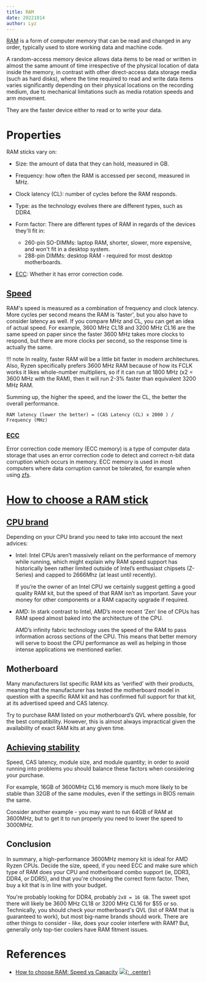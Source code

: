 ```yaml
---
title: RAM
date: 20221014
author: Lyz
---
```


[RAM](https://en.wikipedia.org/wiki/Random-access_memory) is a form of computer
memory that can be read and changed in any order, typically used to store
working data and machine code.

A random-access memory device allows data items to be read or written in almost
the same amount of time irrespective of the physical location of data inside the
memory, in contrast with other direct-access data storage media (such as hard
disks), where the time required to read and write data items varies
significantly depending on their physical locations on the recording medium, due
to mechanical limitations such as media rotation speeds and arm movement.

They are the faster device either to read or to write your data.

# Properties

RAM sticks vary on:

- Size: the amount of data that they can hold, measured in GB.

- Frequency: how often the RAM is accessed per second, measured in MHz.

- Clock latency (CL): number of cycles before the RAM responds.

- Type: as the technology evolves there are different types, such as DDR4.

- Form factor: There are different types of RAM in regards of the devices
  they'll fit in:

  - 260-pin SO-DIMMs: laptop RAM, shorter, slower, more expensive, and won't fit
    in a desktop system.
  - 288-pin DIMMs: desktop RAM - required for most desktop motherboards.

- [ECC](#ecc): Whether it has error correction code.

## [Speed](https://www.reddit.com/r/buildapc/comments/xuqwku/what_does_the_mhz_on_a_ram_stick_mean_and_what/)

RAM's speed is measured as a combination of frequency and clock latency. More
cycles per second means the RAM is 'faster', but you also have to consider
latency as well. If you compare MHz and CL, you can get an idea of actual speed.
For example, 3600 MHz CL18 and 3200 MHz CL16 are the same speed on paper since
the faster 3600 MHz takes more clocks to respond, but there are more clocks per
second, so the response time is actually the same.

!!! note In reality, faster RAM will be a little bit faster in modern
architectures. Also, Ryzen specifically prefers 3600 MHz RAM because of how its
FCLK works it likes whole-number multipliers, so if it can run at 1800 MHz (x2 =
3600 MHz with the RAM), then it will run 2-3% faster than equivalent 3200 MHz
RAM.

Summing up, the higher the speed, and the lower the CL, the better the overall
performance.

```
RAM latency (lower the better) = (CAS Latency (CL) x 2000 ) / Frequency (MHz)
```

### [ECC](https://en.wikipedia.org/wiki/ECC_memory)

Error correction code memory (ECC memory) is a type of computer data storage
that uses an error correction code to detect and correct n-bit data corruption
which occurs in memory. ECC memory is used in most computers where data
corruption cannot be tolerated, for example when using [zfs](zfs.md).

# [How to choose a RAM stick](https://www.reddit.com/r/buildapc/comments/xuqwku/what_does_the_mhz_on_a_ram_stick_mean_and_what/)

## [CPU brand](https://www.cclonline.com/article/1884/Guide/Desktop-Memory/How-to-Choose-RAM-Speed-MHz-CL-vs-Capacity-GB-/?__cf_chl_f_tk=g_qEntxC5HyO6sQoJNGJGclCY0Iw3jCcjRpeVSpZbGM-1665758062-0-gaNycGzNBj0)

Depending on your CPU brand you need to take into account the next advices:

- Intel: Intel CPUs aren’t massively reliant on the performance of memory while
  running, which might explain why RAM speed support has historically been
  rather limited outside of Intel’s enthusiast chipsets (Z-Series) and capped to
  2666Mhz (at least until recently).

  If you’re the owner of an Intel CPU we certainly suggest getting a good
  quality RAM kit, but the speed of that RAM isn’t as important. Save your money
  for other components or a RAM capacity upgrade if required.

- AMD: In stark contrast to Intel, AMD’s more recent ‘Zen’ line of CPUs has RAM
  speed almost baked into the architecture of the CPU.

  AMD’s infinity fabric technology uses the speed of the RAM to pass information
  across sections of the CPU. This means that better memory will serve to boost
  the CPU performance as well as helping in those intense applications we
  mentioned earlier.

## Motherboard

Many manufacturers list specific RAM kits as ‘verified’ with their products,
meaning that the manufacturer has tested the motherboard model in question with
a specific RAM kit and has confirmed full support for that kit, at its
advertised speed and CAS latency.

Try to purchase RAM listed on your motherboard’s QVL where possible, for the
best compatibility. However, this is almost always impractical given the
availability of exact RAM kits at any given time.

## [Achieving stability](https://www.cclonline.com/article/1884/Guide/Desktop-Memory/How-to-Choose-RAM-Speed-MHz-CL-vs-Capacity-GB-/?__cf_chl_f_tk=g_qEntxC5HyO6sQoJNGJGclCY0Iw3jCcjRpeVSpZbGM-1665758062-0-gaNycGzNBj0)

Speed, CAS latency, module size, and module quantity; in order to avoid running
into problems you should balance these factors when considering your purchase.

For example, 16GB of 3600MHz CL16 memory is much more likely to be stable than
32GB of the same modules, even if the settings in BIOS remain the same.

Consider another example - you may want to run 64GB of RAM at 3600MHz, but to
get it to run properly you need to lower the speed to 3000MHz.

## Conclusion

In summary, a high-performance 3600MHz memory kit is ideal for AMD Ryzen CPUs.
Decide the size, speed, if you need ECC and make sure which type of RAM does
your CPU and motherboard combo support (ie, DDR3, DDR4, or DDR5), and that
you're choosing the correct form factor. Then, buy a kit that is in line with
your budget.

You're probably looking for DDR4, probably `2x8 = 16 GB`. The sweet spot there
will likely be 3600 MHz CL18 or 3200 MHz CL16 for $55 or so. Technically, you
should check your motherboard's QVL (list of RAM that is guaranteed to work),
but most big-name brands should work. There are other things to consider - like,
does your cooler interfere with RAM? But, generally only top-tier coolers have
RAM fitment issues.

# References

- [How to choose RAM: Speed vs Capacity](https://www.cclonline.com/article/1884/Guide/Desktop-Memory/How-to-Choose-RAM-Speed-MHz-CL-vs-Capacity-GB-/?__cf_chl_f_tk=g_qEntxC5HyO6sQoJNGJGclCY0Iw3jCcjRpeVSpZbGM-1665758062-0-gaNycGzNBj0)
[![](not-by-ai.svg){: .center}](https://notbyai.fyi)
